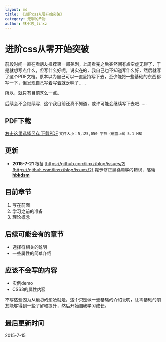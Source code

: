 ```yaml
---
layout: md
title: 《进阶css从零开始突破》
category: 无聊的产物
author: 林小志_linxz
---
```


# 进阶css从零开始突破
前段时间一直在看朋友推荐第一部美剧，上周看完之后突然间有点空虚无聊了，于是就想写点什么，但写什么好呢，说实在的，我自己也不知道写什么好，然后就写了这个PDF文档。原本以为自己可以一直坚持写下去，至少能把一些基础的东西都写一下，但发现自己写着写着就乏味了……

所以，就只有目前这么一点。

后续会不会继续写，这个我目前还真不知道，或许可能会继续写下去吧……

## PDF下载

[右击这里选择另存 下载PDF](/blog/img/begin_css_form_zero.pdf) `文件大小：5,125,050 字节（磁盘上的 5.1 MB）`

## 更新 

* **2015-7-21** 根据 [https://github.com/linxz/blog/issues/2](https://github.com/linxz/blog/issues/2) 提示修正层叠顺序的错误，感谢 **[hbkdsm](https://github.com/hbkdsm)**

## 目前章节

1. 写在前面
2. 学习之前的准备
3. 理论概念

## 后续可能会有的章节

* 选择符相关的说明
* 一些属性的简单介绍

## 应该不会写的内容

* 实例demo
* CSS3的属性内容

不写这些因为从最初的想法就是，这个只是做一些基础的介绍说明，让零基础的朋友能够得到一些了解和提升，然后开始自我学习成长。

## 最后更新时间
2015-7-15